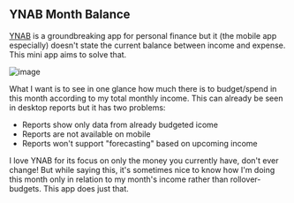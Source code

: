 ## YNAB Month Balance

[YNAB](https://www.youneedabudget.com/) is a groundbreaking app for personal finance but it (the mobile app especially) doesn't state the current balance between income and expense. This mini app aims to solve that.

![image](https://user-images.githubusercontent.com/1534150/185200994-243c8d2a-b367-4131-97b2-9b6b0aad8b5e.png)

What I want is to see in one glance how much there is to budget/spend in this month according to my total monthly income. This can already be seen in desktop reports but it has two problems:

* Reports show only data from already budgeted icome
* Reports are not available on mobile
* Reports won't support "forecasting" based on upcoming income

I love YNAB for its focus on only the money you currently have, don't ever change! But while saying this, it's sometimes nice to know how I'm doing this month only in relation to my month's income rather than rollover-budgets. This app does just that.
